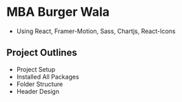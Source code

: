 # MBA Burger Wala
- Using React, Framer-Motion, Sass, Chartjs, React-Icons

## Project Outlines
 - Project Setup
 - Installed All Packages
 - Folder Structure
 - Header Design